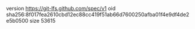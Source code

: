 version https://git-lfs.github.com/spec/v1
oid sha256:8f017fea2610cbd12ec88cc419f51ab66d7600250afba01f4e9df4de2e5b0500
size 53615
